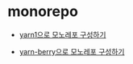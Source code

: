 # monorepo

- [yarn1으로 모노레포 구성하기](https://github.com/rarlala/monorepo/blob/main/yarn1/Readme.md)

- [yarn-berry으로 모노레포 구성하기](https://github.com/rarlala/monorepo/blob/main/yarn-berry/Readme.md)
